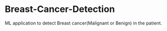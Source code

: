 # Breast-Cancer-Detection
ML application to detect Breast cancer(Malignant or Benign) in the patient.
